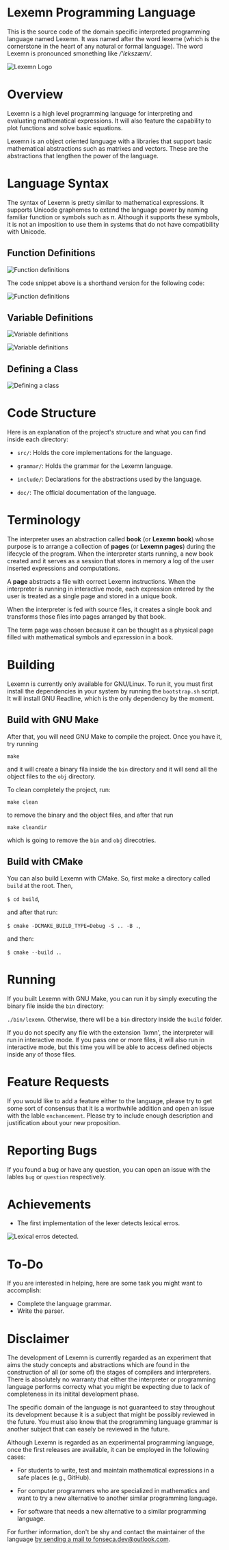 # Lexemn Programming Language

This is the source code of the domain specific interpreted
programming language named Lexemn. It was named after the word lexeme
(which is the cornerstone in the heart of any natural or formal
language). The word Lexemn is pronounced smonething like <i>/'lɛkszæm/</i>.

![Lexemn Logo](./assets/lexemn-logo.png)

# Overview

Lexemn is a high level programming language for interpreting and
evaluating mathematical expressions. It will also feature the capability
to plot functions and solve basic equations.

Lexemn is an object oriented language with a libraries that support
basic mathematical abstractions such as matrixes and vectors. These
are the abstractions that lengthen the power of the language.

# Language Syntax

The syntax of Lexemn is pretty similar to mathematical expressions. It
supports Unicode graphemes to extend the language power by naming
familiar function or symbols such as π. Although it supports these
symbols, it is not an imposition to use them in systems that do not
have compatibility with Unicode.

## Function Definitions

![Function definitions](./assets/Screenshot%20from%202022-12-19%2011-50-35.png)

The code snippet above is a shorthand version for the following code:

![Function definitions](./assets/Screenshot%20from%202022-12-19%2011-52-40.png)

## Variable Definitions

![Variable definitions](./assets/Screenshot%20from%202022-12-19%2012-00-27.png)

![Variable definitions](./assets/Screenshot%20from%202022-12-19%2012-03-29.png)

## Defining a Class


![Defining a class](./assets/Screenshot%20from%202022-12-19%2012-05-40.png)

# Code Structure

Here is an explanation of the project's structure and what you can
find inside each directory:

- `src/`: Holds the core implementations for the language.

- `grammar/`: Holds the grammar for the Lexemn language.

- `include/`: Declarations for the abstractions used by the language.

- `doc/`: The official documentation of the language.

# Terminology

The interpreter uses an abstraction called **book** (or **Lexemn book**) whose purpose is to arrange a collection of **pages** (or **Lexemn pages**) during the lifecycle of the program. When the interpreter starts running, a new book created and it serves as a session that stores in memory a log of the user inserted expressions and computations.

A **page** abstracts a file with correct Lexemn instructions. When the interpreter is running in interactive mode, each expression entered by the user is treated as a single page and stored in a unique book.

When the interpreter is fed with source files, it creates a single book and transforms those files into pages arranged by that book.

The term page was chosen because it can be thought as a physical page filled with mathematical symbols and epxression in a book.

# Building

Lexemn is currently only available for GNU/Linux. To run it, you must first
install the dependencies in your system by running the `bootstrap.sh` script.
It will install GNU Readline, which is the only dependency by the moment.

## Build with GNU Make

After that, you will need GNU Make to compile the project. Once you have it, try running

`make`

and it will create a binary fila inside the `bin` directory and it will send all the object files to the `obj` directory.

To clean completely the project, run:

`make clean`

to remove the binary and the object files, and after that run

`make cleandir`

which is going to remove the `bin` and `obj` direcotries.

## Build with CMake

You can also build Lexemn with CMake. So, first make a directory called `build` at the root. Then,

  `$ cd build`,

and after that run:

 `$ cmake -DCMAKE_BUILD_TYPE=Debug -S .. -B .`,

and then:

 `$ cmake --build .`.

# Running

If you built Lexemn with GNU Make, you can run it by simply executing the binary file inside the `bin`
directory:

`./bin/lexemn`. Otherwise, there will be a `bin` directory inside the `build` folder.

If you do not specify any file with the extension `lxmn', the interpreter will run in interactive mode. If you pass one or more files, it will also run in interactive mode, but this time you will be able to access defined objects inside any of those files.

# Feature Requests

If you would like to add a feature either to the language, please try to get some sort of consensus that it is a worthwhile addition and open an issue with the lable `enchancement`. Please try to include enough description and justification about your new proposition.

# Reporting Bugs

If you found a bug or have any question, you can open an issue with the lables `bug` or `question` respectively.

# Achievements

- The first implementation of the lexer detects lexical erros.

![Lexical erros detected.](./assets/Screenshot%20from%202022-11-11%2012-15-28.png)

# To-Do

If you are interested in helping, here are some task you might want to accomplish:

- Complete the language grammar.
- Write the parser.

# Disclaimer

The development of Lexemn is currently regarded as an experiment that aims the study concepts and abstractions which are found in the construction of all (or some of) the stages of compilers and interpreters. There is absolutely no warranty that either the interpreter or programming language performs correcty what you might be expecting due to lack of completeness in its initital development phase.

The specific domain of the language is not guaranteed to  stay throughout its development because it is a subject that might be possibly reviewed in the future. You must also know that the programming language grammar is another subject that can easely be reviewed in the future.

Although Lexemn is regarded as an experimental programming language, once the first releases are available, it can be employed in the following cases:

- For students to write, test and maintain mathematical expressions in a safe places (e.g., GitHub).

- For computer programmers who are specialized in mathematics and want to try a new alternative to another similar programming language.

- For software that needs a new alternative to a similar programming language.

For further information, don't be shy and contact the maintainer of the language [by sending a mail to fonseca.dev@outlook.com](mailto:fonseca.dev@outlook.com).
